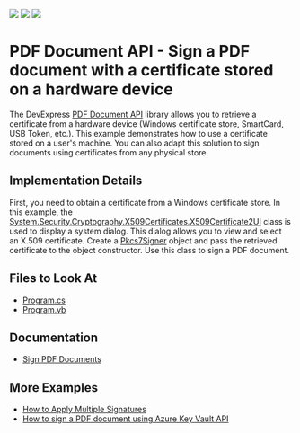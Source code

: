 <!-- default badges list -->
![](https://img.shields.io/endpoint?url=https://codecentral.devexpress.com/api/v1/VersionRange/438184414/21.1.3%2B)
[![](https://img.shields.io/badge/Open_in_DevExpress_Support_Center-FF7200?style=flat-square&logo=DevExpress&logoColor=white)](https://supportcenter.devexpress.com/ticket/details/T1052692)
[![](https://img.shields.io/badge/📖_How_to_use_DevExpress_Examples-e9f6fc?style=flat-square)](https://docs.devexpress.com/GeneralInformation/403183)
<!-- default badges end -->
# PDF Document API - Sign a PDF document with a certificate stored on a hardware device

The DevExpress [PDF Document API](https://docs.devexpress.com/OfficeFileAPI/16491/pdf-document-api) library allows you to retrieve a certificate from a hardware device (Windows certificate store, SmartCard, USB Token, etc.). This example demonstrates how to use a certificate stored on a user's machine. You can also adapt this solution to sign documents using certificates from any physical store.  

## Implementation Details

First, you need to obtain a certificate from a Windows certificate store. In this example, the [System.Security.Cryptography.X509Certificates.X509Certificate2UI](https://docs.microsoft.com/en-us/dotnet/api/system.security.cryptography.x509certificates.x509certificate2ui?view=dotnet-plat-ext-6.0) class is used to display a system dialog. This dialog allows you to view and select an X.509 certificate.
Create a [Pkcs7Signer](https://docs.devexpress.com/OfficeFileAPI/DevExpress.Pdf.Pkcs7Signer) object and pass the retrieved certificate to the object constructor. Use this class to sign a PDF document.


## Files to Look At

- [Program.cs](./CS/SignPDFWithHardwareCertificate/Program.cs)
- [Program.vb](./VB/SignPDFWithHardwareCertificate/Program.vb)


## Documentation

- [Sign PDF Documents](https://docs.devexpress.com/OfficeFileAPI/114623/pdf-document-api/document-security/sign-documents)

## More Examples

- [How to Apply Multiple Signatures](https://github.com/DevExpress-Examples/pdf-document-api-multiple-signatures)
- [How to sign a PDF document using Azure Key Vault API](https://github.com/DevExpress-Examples/How-to-sign-a-PDF-document-using-Azure-Key-Vault-API)

